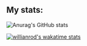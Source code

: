 
## My stats:

   ![Anurag's GitHub stats](https://github-readme-stats.vercel.app/api?username=brandddd&show_icons=true&theme=transparent)
   
   [![willianrod's wakatime stats](https://github-readme-stats.vercel.app/api/wakatime?username=brandddd)](https://github.com/anuraghazra/github-readme-stats)
